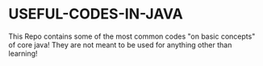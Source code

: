 # USEFUL-CODES-IN-JAVA

This Repo contains some of the most common codes "on basic concepts" of core java!
They are not meant to be used for anything other than learning!
